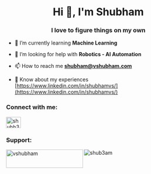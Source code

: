 <h1 align="center">Hi 👋, I'm Shubham</h1>
<h3 align="center">I love to figure things on my own</h3>

- 🌱 I’m currently learning **Machine Learning**

- 🤝 I’m looking for help with **Robotics - AI Automation**

- 📫 How to reach me **shubham@vshubham.com**

- 📄 Know about my experiences [https://www.linkedin.com/in/shubhamvs/](https://www.linkedin.com/in/shubhamvs/)


<h3 align="left">Connect with me:</h3>
<p align="left">
<a href="https://twitter.com/shubh3m" target="blank"><img align="center" src="https://raw.githubusercontent.com/rahuldkjain/github-profile-readme-generator/master/src/images/icons/Social/twitter.svg" alt="shubh3m" height="30" width="40" /></a>
</p>


<h3 align="left">Support:</h3>
<p><a href="https://www.buymeacoffee.com/vshubham"> <img align="left" src="https://cdn.buymeacoffee.com/buttons/v2/default-yellow.png" height="50" width="210" alt="vshubham" /></a></p>
<p><img align="center" src="https://github-readme-streak-stats.herokuapp.com/?user=shub3am&" alt="shub3am" /></p>


